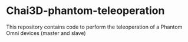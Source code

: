 # Chai3D-phantom-teleoperation

This repository contains code to perform the teleoperation of a Phantom Omni devices (master and slave)
